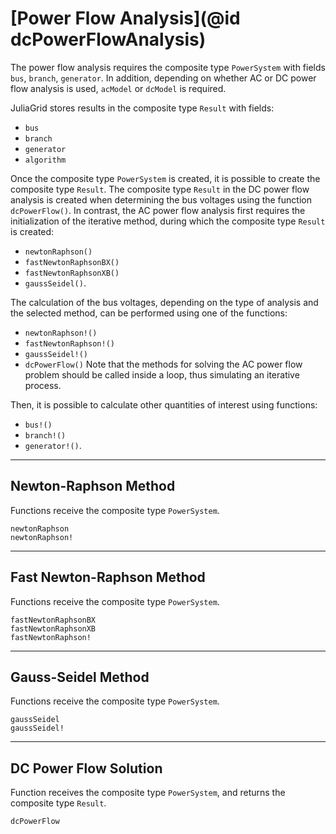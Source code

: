 # [Power Flow Analysis](@id dcPowerFlowAnalysis)

The power flow analysis requires the composite type `PowerSystem` with fields `bus`, `branch`, `generator`. In addition, depending on whether AC or DC power flow analysis is used, `acModel` or `dcModel` is required.

JuliaGrid stores results in the composite type `Result` with fields:
* `bus`
* `branch`
* `generator`
* `algorithm`

Once the composite type `PowerSystem` is created, it is possible to create the composite type `Result`. The composite type `Result` in the DC power flow analysis is created when determining the bus voltages using the function `dcPowerFlow()`. In contrast, the AC power flow analysis first requires the initialization of the iterative method, during which the composite type `Result` is created:
* `newtonRaphson()`
* `fastNewtonRaphsonBX()`
* `fastNewtonRaphsonXB()`
* `gaussSeidel()`.

The calculation of the bus voltages, depending on the type of analysis and the selected method, can be performed using one of the functions:
* `newtonRaphson!()`
* `fastNewtonRaphson!()`
* `gaussSeidel!()`
* `dcPowerFlow()`
Note that the methods for solving the AC power flow problem should be called inside a loop, thus simulating an iterative process.

Then, it is possible to calculate other quantities of interest using functions:
* `bus!()`
* `branch!()`
* `generator!()`.

---

## Newton-Raphson Method
Functions receive the composite type `PowerSystem`.
```@docs
newtonRaphson
newtonRaphson!
```

---

## Fast Newton-Raphson Method
Functions receive the composite type `PowerSystem`.
```@docs
fastNewtonRaphsonBX
fastNewtonRaphsonXB
fastNewtonRaphson!
```

---

## Gauss-Seidel Method
Functions receive the composite type `PowerSystem`.
```@docs
gaussSeidel
gaussSeidel!
```

---

## DC Power Flow Solution
Function receives the composite type `PowerSystem`, and returns the composite type `Result`.
```@docs
dcPowerFlow
```
